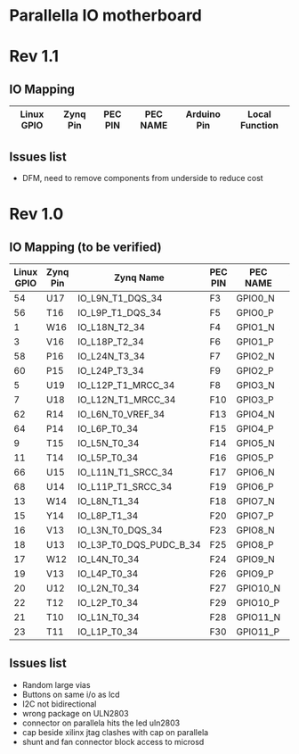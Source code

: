 # Parallella IO motherboard

# Rev 1.1

## IO Mapping

| Linux GPIO | Zynq Pin | PEC PIN | PEC NAME | Arduino Pin | Local Function |
| ---------- | -------- | ------- | -------- | ----------- | -------------- |

## Issues list
- DFM, need to remove components from underside to reduce cost

# Rev 1.0
## IO Mapping (to be verified)
| Linux GPIO | Zynq Pin | Zynq Name | PEC PIN | PEC NAME | Arduino Pin | Local Function |
| ---- | ---- | ---- | ---- | ---- | ---- | ---- |
| 54 | U17 | IO_L9N_T1_DQS_34             | F3 | GPIO0_N | D7 | - |
| 56 | T16 | IO_L9P_T1_DQS_34             | F5 | GPIO0_P | D6 | -  |
| 1 | W16 | IO_L18N_T2_34                | F4 | GPIO1_N | A0 | LCD_D0 |
| 3 | V16 | IO_L18P_T2_34                | F6 | GPIO1_P | A1 | LCD_D1 |
| 58 | P16 | IO_L24N_T3_34                    | F7 | GPIO2_N | D5 | - |
| 60 | P15 | IO_L24P_T3_34                    | F9 | GPIO2_P | D4 | - |
| 5 | U19 | IO_L12P_T1_MRCC_34               | F8 | GPIO3_N | A2 | LCD_D2 |
| 7 | U18 | IO_L12N_T1_MRCC_34               | F10 | GPIO3_P | A3 | LCD_D3 |
| 62 | R14 | IO_L6N_T0_VREF_34                | F13 | GPIO4_N | D3 | - |
| 64 | P14 | IO_L6P_T0_34                     | F15 | GPIO4_P | D2 | - |
| 9 | T15 | IO_L5N_T0_34                     | F14 | GPIO5_N | A4 | LCD_D4 |
| 11 | T14 | IO_L5P_T0_34                       | F16 | GPIO5_P | A5 | LCD_D5 |
| 66 | U15 | IO_L11N_T1_SRCC_34             | F17 | GPIO6_N | D1/TX | - |
| 68 | U14 | IO_L11P_T1_SRCC_34             | F19 | GPIO6_P | D0/RX | - |
| 13 | W14 | IO_L8N_T1_34                   | F18 | GPIO7_N | - | LCD_D6 |
| 15 | Y14 | IO_L8P_T1_34                   | F20 | GPIO7_P | - | LCD_D7 |
| 16 | V13 | IO_L3N_T0_DQS_34                   | F23 | GPIO8_N | D11 | - |
| 18 | U13 | IO_L3P_T0_DQS_PUDC_B_34 | F25 | GPIO8_P | D10 | LCD_E |
| 17 | W12 | IO_L4N_T0_34            | F24 | GPIO9_N | SDA* | - |
| 19 | V13 | IO_L4P_T0_34             | F26 | GPIO9_P | SCL* | - |
| 20 | U12 | IO_L2N_T0_34             | F27 | GPIO10_N | D9 | LCD_RW |
| 22 | T12 | IO_L2P_T0_34             | F29 | GPIO10_P | D8 | LCD_RS  |
| 21 | T10 | IO_L1N_T0_34             | F28 | GPIO11_N | D13 | - |
| 23 | T11 | IO_L1P_T0_34             | F30 | GPIO11_P | D12 | - |

## Issues list

- Random large vias
- Buttons on same i/o as lcd
- I2C not bidirectional
- wrong package on ULN2803
- connector on parallela hits the led uln2803
- cap beside xilinx jtag clashes with cap on parallela
- shunt and fan connector block access to microsd
